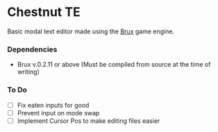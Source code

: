 # Chestnut TE
Basic modal text editor made using the [Brux](https://github.com/KelvinShadewing/brux-gdk) game engine.
### Dependencies
* Brux v.0.2.11 or above (Must be compiled from source at the time of writing)
### To Do
- [ ] Fix eaten inputs for good
- [ ] Prevent input on mode swap
- [ ] Implement Cursor Pos to make editing files easier
